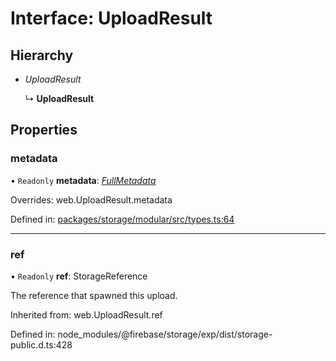 # Interface: UploadResult

## Hierarchy

- *UploadResult*

  ↳ **UploadResult**

## Properties

### metadata

• `Readonly` **metadata**: [*FullMetadata*](/reference/storage/interfaces/fullmetadata.md)

Overrides: web.UploadResult.metadata

Defined in: [packages/storage/modular/src/types.ts:64](https://github.com/invertase/react-native-firebase/blob/87c11716/packages/storage/modular/src/types.ts#L64)

___

### ref

• `Readonly` **ref**: StorageReference

The reference that spawned this upload.

Inherited from: web.UploadResult.ref

Defined in: node_modules/@firebase/storage/exp/dist/storage-public.d.ts:428
